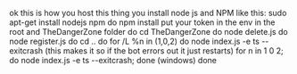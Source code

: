 ok this is how you host this thing
you install node js and NPM like this: 
sudo apt-get install nodejs npm
do npm install
put your token in the env in the root and TheDangerZone folder
do cd TheDangerZone
do node delete.js
do node register.js
do cd ..
do for /L %n in (1,0,2) do node index.js -e ts --exitcrash (this makes it so if the bot errors out it just restarts)
for n in 1 0 2; do node index.js -e ts --exitcrash; done (windows)
done

